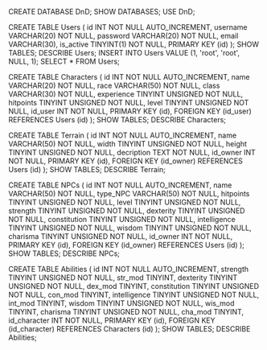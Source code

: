 CREATE DATABASE DnD;
SHOW DATABASES;
USE DnD;

CREATE TABLE Users (
    id INT NOT NULL AUTO_INCREMENT,
    username VARCHAR(20) NOT NULL,
    password VARCHAR(20) NOT NULL,
    email VARCHAR(30),
    is_active TINYINT(1) NOT NULL,
    PRIMARY KEY (id)
    );
SHOW TABLES;
DESCRIBE Users;
INSERT INTO Users VALUE (1, 'root', 'root', NULL, 1);
SELECT * FROM Users;

CREATE TABLE Characters (
    id INT NOT NULL AUTO_INCREMENT,
    name VARCHAR(20) NOT NULL,
    race VARCHAR(50) NOT NULL,
    class VARCHAR(30) NOT NULL,
    experience TINYINT UNSIGNED NOT NULL,
    hitpoints TINYINT UNSIGNED NOT NULL,
    level TINYINT UNSIGNED NOT NULL,
    id_user INT NOT NULL,
    PRIMARY KEY (id),
    FOREIGN KEY (id_user) REFERENCES Users (id)
    );
SHOW TABLES;
DESCRIBE Characters;

CREATE TABLE Terrain (
    id INT NOT NULL AUTO_INCREMENT,
    name VARCHAR(50) NOT NULL,
    width TINYINT UNSIGNED NOT NULL,
    height TINYINT UNSIGNED NOT NULL,
    decription TEXT NOT NULL,
    id_owner INT NOT NULL,
    PRIMARY KEY (id),
    FOREIGN KEY (id_owner) REFERENCES Users (id)
    );
SHOW TABLES;
DESCRIBE Terrain;

CREATE TABLE NPCs (
    id INT NOT NULL AUTO_INCREMENT,
    name VARCHAR(50) NOT NULL,
    type_NPC VARCHAR(50) NOT NULL,
    hitpoints TINYINT UNSIGNED NOT NULL,
    level TINYINT UNSIGNED NOT NULL,
    strength TINYINT UNSIGNED NOT NULL,
    dexterity TINYINT UNSIGNED NOT NULL,
    constitution TINYINT UNSIGNED NOT NULL,
    intelligence TINYINT UNSIGNED NOT NULL,
    wisdom TINYINT UNSIGNED NOT NULL,
    charisma TINYINT UNSIGNED NOT NULL,
    id_owner INT NOT NULL,
    PRIMARY KEY (id),
    FOREIGN KEY (id_owner) REFERENCES Users (id)
    );
SHOW TABLES;
DESCRIBE NPCs;

CREATE TABLE Abilities (
    id INT NOT NULL AUTO_INCREMENT,
    strength TINYINT UNSIGNED NOT NULL,
    str_mod TINYINT,
    dexterity TINYINT UNSIGNED NOT NULL,
    dex_mod TINYINT,
    constitution TINYINT UNSIGNED NOT NULL,
    con_mod TINYINT,
    intelligence TINYINT UNSIGNED NOT NULL,
    int_mod TINYINT,
    wisdom TINYINT UNSIGNED NOT NULL,
    wis_mod TINYINT,
    charisma TINYINT UNSIGNED NOT NULL,
    cha_mod TINYINT,
    id_character INT NOT NULL,
    PRIMARY KEY (id),
    FOREIGN KEY (id_character) REFERENCES Characters (id)
    );
SHOW TABLES;
DESCRIBE Abilities;
